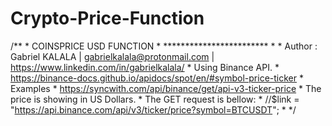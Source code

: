 # Crypto-Price-Function
/**  * COINSPRICE USD FUNCTION  * ************************  *   * Author : Gabriel KALALA | gabrielkalala@protonmail.com |  https://www.linkedin.com/in/gabrielkalala/  * Using Binance API.  * https://binance-docs.github.io/apidocs/spot/en/#symbol-price-ticker  * Examples  * https://syncwith.com/api/binance/get/api-v3-ticker-price  * The price is showing in US Dollars.  * The GET request is bellow:  * //$link = "https://api.binance.com/api/v3/ticker/price?symbol=BTCUSDT";  *   */
